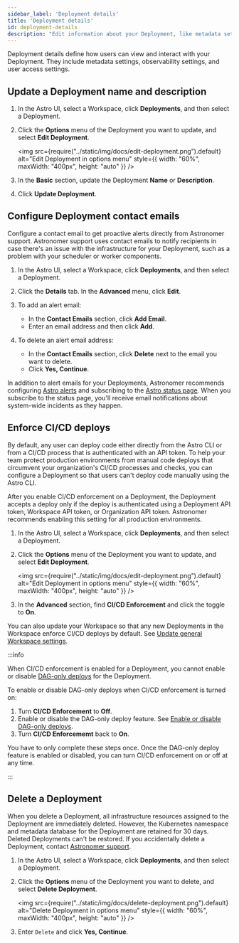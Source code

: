 ```yaml
---
sidebar_label: 'Deployment details'
title: 'Deployment details'
id: deployment-details
description: "Edit information about your Deployment, like metadata settings, observability settings, and user access settings."
---
```


Deployment details define how users can view and interact with your Deployment. They include metadata settings, observability settings, and user access settings.

## Update a Deployment name and description

1. In the Astro UI, select a Workspace, click **Deployments**, and then select a Deployment.

2. Click the **Options** menu of the Deployment you want to update, and select **Edit Deployment**.

    <img src={require("../static/img/docs/edit-deployment.png").default} alt="Edit Deployment in options menu" style={{ width: "60%", maxWidth: "400px", height: "auto" }} />

3. In the **Basic** section, update the Deployment **Name** or **Description**.

4. Click **Update Deployment**.

## Configure Deployment contact emails

Configure a contact email to get proactive alerts directly from Astronomer support. Astronomer support uses contact emails to notify recipients in case there's an issue with the infrastructure for your Deployment, such as a problem with your scheduler or worker components.

1. In the Astro UI, select a Workspace, click **Deployments**, and then select a Deployment.

2. Click the **Details** tab. In the **Advanced** menu, click **Edit**.

3. To add an alert email:
    - In the **Contact Emails** section, click **Add Email**.
    - Enter an email address and then click **Add**.

4. To delete an alert email address:
    - In the **Contact Emails** section, click **Delete** next to the email you want to delete.
    - Click **Yes, Continue**.

In addition to alert emails for your Deployments, Astronomer recommends configuring [Astro alerts](alerts.md) and subscribing to the [Astro status page](https://status.astronomer.io). When you subscribe to the status page, you'll receive email notifications about system-wide incidents as they happen.

## Enforce CI/CD deploys

By default, any user can deploy code either directly from the Astro CLI or from a CI/CD process that is authenticated with an API token. To help your team protect production environments from manual code deploys that circumvent your organization's CI/CD processes and checks, you can configure a Deployment so that users can't deploy code manually using the Astro CLI. 

After you enable CI/CD enforcement on a Deployment, the Deployment accepts a deploy only if the deploy is authenticated using a Deployment API token, Workspace API token, or Organization API token. Astronomer recommends enabling this setting for all production environments.

1. In the Astro UI, select a Workspace, click **Deployments**, and then select a Deployment.

2. Click the **Options** menu of the Deployment you want to update, and select **Edit Deployment**.

    <img src={require("../static/img/docs/edit-deployment.png").default} alt="Edit Deployment in options menu" style={{ width: "60%", maxWidth: "400px", height: "auto" }} />

3. In the **Advanced** section, find **CI/CD Enforcement** and click the toggle to **On**.

You can also update your Workspace so that any new Deployments in the Workspace enforce CI/CD deploys by default. See [Update general Workspace settings](manage-workspaces.md#update-general-workspace-settings).

:::info

When CI/CD enforcement is enabled for a Deployment, you cannot enable or disable [DAG-only deploys](deploy-dags.md) for the Deployment.

To enable or disable DAG-only deploys when CI/CD enforcement is turned on:

1. Turn **CI/CD Enforcement** to **Off**.
2. Enable or disable the DAG-only deploy feature. See [Enable or disable DAG-only deploys](deploy-dags.md#enable-or-disable-dag-only-deploys-on-a-deployment).
3. Turn **CI/CD Enforcememt** back to **On**.

You have to only complete these steps once. Once the DAG-only deploy feature is enabled or disabled, you can turn CI/CD enforcement on or off at any time.

:::

## Delete a Deployment

When you delete a Deployment, all infrastructure resources assigned to the Deployment are immediately deleted. However, the Kubernetes namespace and metadata database for the Deployment are retained for 30 days. Deleted Deployments can't be restored. If you accidentally delete a Deployment, contact [Astronomer support](https://cloud.astronomer.io/open-support-request).

1. In the Astro UI, select a Workspace, click **Deployments**, and then select a Deployment.
2. Click the **Options** menu of the Deployment you want to delete, and select **Delete Deployment**.

    <img src={require("../static/img/docs/delete-deployment.png").default} alt="Delete Deployment in options menu" style={{ width: "60%", maxWidth: "400px", height: "auto" }} />

3. Enter `Delete` and click **Yes, Continue**.
